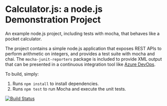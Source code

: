 Calculator.js: a node.js Demonstration Project
==============================================
An example node.js project, including tests with mocha, that behaves like
a pocket calculator.

The project contains a simple node.js application that exposes REST APIs
to perform arithmetic on integers, and provides a test suite with mocha
and chai.  The `mocha-junit-reporters` package is included to provide XML
output that can be presented in a continuous integration tool like
[Azure DevOps](https://azure.com/devops).

To build, simply:

1. Runs `npm install` to install dependencies.
2. Runs `npm test` to run Mocha and execute the unit tests.

[![Build Status](https://dev.azure.com/az400nw/5%20Integrating%20External%20Source%20Control%20with%20Azure%20Pipelines/_apis/build/status%2Faut0pil0t.calculator?branchName=master)](https://dev.azure.com/az400nw/5%20Integrating%20External%20Source%20Control%20with%20Azure%20Pipelines/_build/latest?definitionId=5&branchName=master)
